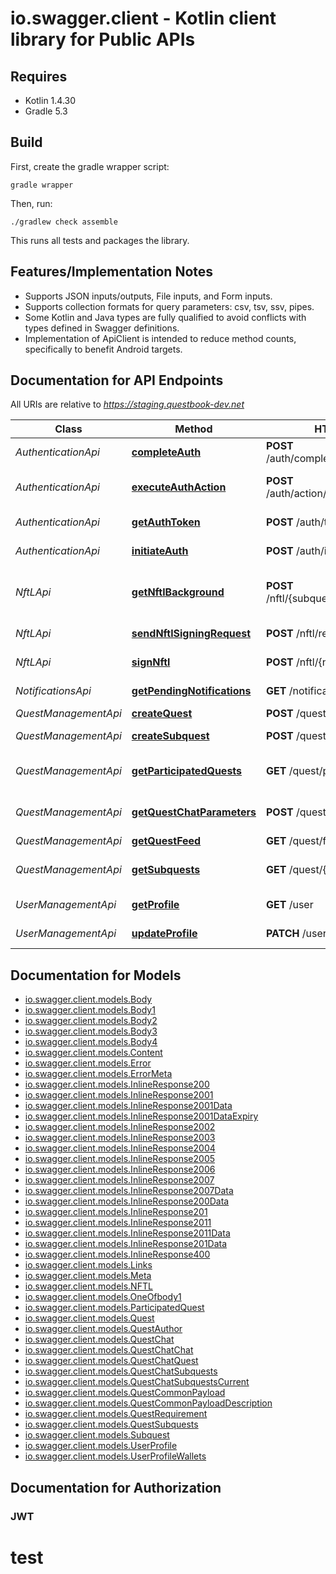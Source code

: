 # io.swagger.client - Kotlin client library for Public APIs

## Requires

* Kotlin 1.4.30
* Gradle 5.3

## Build

First, create the gradle wrapper script:

```
gradle wrapper
```

Then, run:

```
./gradlew check assemble
```

This runs all tests and packages the library.

## Features/Implementation Notes

* Supports JSON inputs/outputs, File inputs, and Form inputs.
* Supports collection formats for query parameters: csv, tsv, ssv, pipes.
* Some Kotlin and Java types are fully qualified to avoid conflicts with types defined in Swagger definitions.
* Implementation of ApiClient is intended to reduce method counts, specifically to benefit Android targets.

<a name="documentation-for-api-endpoints"></a>
## Documentation for API Endpoints

All URIs are relative to *https://staging.questbook-dev.net*

Class | Method | HTTP request | Description
------------ | ------------- | ------------- | -------------
*AuthenticationApi* | [**completeAuth**](docs/AuthenticationApi.md#completeauth) | **POST** /auth/complete/{flow}/{session_id} | Complete Authentication
*AuthenticationApi* | [**executeAuthAction**](docs/AuthenticationApi.md#executeauthaction) | **POST** /auth/action/{action}/{session_id} | Execute Auth Session Action
*AuthenticationApi* | [**getAuthToken**](docs/AuthenticationApi.md#getauthtoken) | **POST** /auth/token/{session_id} | Generate a Token
*AuthenticationApi* | [**initiateAuth**](docs/AuthenticationApi.md#initiateauth) | **POST** /auth/initiate/{flow} | Initiate Authentication
*NftLApi* | [**getNftlBackground**](docs/NftLApi.md#getnftlbackground) | **POST** /nftl/{subquest_id}/background | Get the Background Image for an NFT
*NftLApi* | [**sendNftlSigningRequest**](docs/NftLApi.md#sendnftlsigningrequest) | **POST** /nftl/request | Send Signing Request
*NftLApi* | [**signNftl**](docs/NftLApi.md#signnftl) | **POST** /nftl/{nftl_request_id}/sign | Sign or Reject NFT-L
*NotificationsApi* | [**getPendingNotifications**](docs/NotificationsApi.md#getpendingnotifications) | **GET** /notification/{quest_id} | Get Pending Notifications
*QuestManagementApi* | [**createQuest**](docs/QuestManagementApi.md#createquest) | **POST** /quest | Create Quest
*QuestManagementApi* | [**createSubquest**](docs/QuestManagementApi.md#createsubquest) | **POST** /quest/{quest_id}/subquest | Create a Subquest
*QuestManagementApi* | [**getParticipatedQuests**](docs/QuestManagementApi.md#getparticipatedquests) | **GET** /quest/participated | Get Quests (Participated or Created)
*QuestManagementApi* | [**getQuestChatParameters**](docs/QuestManagementApi.md#getquestchatparameters) | **POST** /quest/{quest_id}/chat | Get Chat Details for Quest
*QuestManagementApi* | [**getQuestFeed**](docs/QuestManagementApi.md#getquestfeed) | **GET** /quest/feed | Get All Quests
*QuestManagementApi* | [**getSubquests**](docs/QuestManagementApi.md#getsubquests) | **GET** /quest/{quest_id}/subquest | Get Subquests of a Quest
*UserManagementApi* | [**getProfile**](docs/UserManagementApi.md#getprofile) | **GET** /user | Get User Profile
*UserManagementApi* | [**updateProfile**](docs/UserManagementApi.md#updateprofile) | **PATCH** /user | Update User Profile

<a name="documentation-for-models"></a>
## Documentation for Models

 - [io.swagger.client.models.Body](docs/Body.md)
 - [io.swagger.client.models.Body1](docs/Body1.md)
 - [io.swagger.client.models.Body2](docs/Body2.md)
 - [io.swagger.client.models.Body3](docs/Body3.md)
 - [io.swagger.client.models.Body4](docs/Body4.md)
 - [io.swagger.client.models.Content](docs/Content.md)
 - [io.swagger.client.models.Error](docs/Error.md)
 - [io.swagger.client.models.ErrorMeta](docs/ErrorMeta.md)
 - [io.swagger.client.models.InlineResponse200](docs/InlineResponse200.md)
 - [io.swagger.client.models.InlineResponse2001](docs/InlineResponse2001.md)
 - [io.swagger.client.models.InlineResponse2001Data](docs/InlineResponse2001Data.md)
 - [io.swagger.client.models.InlineResponse2001DataExpiry](docs/InlineResponse2001DataExpiry.md)
 - [io.swagger.client.models.InlineResponse2002](docs/InlineResponse2002.md)
 - [io.swagger.client.models.InlineResponse2003](docs/InlineResponse2003.md)
 - [io.swagger.client.models.InlineResponse2004](docs/InlineResponse2004.md)
 - [io.swagger.client.models.InlineResponse2005](docs/InlineResponse2005.md)
 - [io.swagger.client.models.InlineResponse2006](docs/InlineResponse2006.md)
 - [io.swagger.client.models.InlineResponse2007](docs/InlineResponse2007.md)
 - [io.swagger.client.models.InlineResponse2007Data](docs/InlineResponse2007Data.md)
 - [io.swagger.client.models.InlineResponse200Data](docs/InlineResponse200Data.md)
 - [io.swagger.client.models.InlineResponse201](docs/InlineResponse201.md)
 - [io.swagger.client.models.InlineResponse2011](docs/InlineResponse2011.md)
 - [io.swagger.client.models.InlineResponse2011Data](docs/InlineResponse2011Data.md)
 - [io.swagger.client.models.InlineResponse201Data](docs/InlineResponse201Data.md)
 - [io.swagger.client.models.InlineResponse400](docs/InlineResponse400.md)
 - [io.swagger.client.models.Links](docs/Links.md)
 - [io.swagger.client.models.Meta](docs/Meta.md)
 - [io.swagger.client.models.NFTL](docs/NFTL.md)
 - [io.swagger.client.models.OneOfbody1](docs/OneOfbody1.md)
 - [io.swagger.client.models.ParticipatedQuest](docs/ParticipatedQuest.md)
 - [io.swagger.client.models.Quest](docs/Quest.md)
 - [io.swagger.client.models.QuestAuthor](docs/QuestAuthor.md)
 - [io.swagger.client.models.QuestChat](docs/QuestChat.md)
 - [io.swagger.client.models.QuestChatChat](docs/QuestChatChat.md)
 - [io.swagger.client.models.QuestChatQuest](docs/QuestChatQuest.md)
 - [io.swagger.client.models.QuestChatSubquests](docs/QuestChatSubquests.md)
 - [io.swagger.client.models.QuestChatSubquestsCurrent](docs/QuestChatSubquestsCurrent.md)
 - [io.swagger.client.models.QuestCommonPayload](docs/QuestCommonPayload.md)
 - [io.swagger.client.models.QuestCommonPayloadDescription](docs/QuestCommonPayloadDescription.md)
 - [io.swagger.client.models.QuestRequirement](docs/QuestRequirement.md)
 - [io.swagger.client.models.QuestSubquests](docs/QuestSubquests.md)
 - [io.swagger.client.models.Subquest](docs/Subquest.md)
 - [io.swagger.client.models.UserProfile](docs/UserProfile.md)
 - [io.swagger.client.models.UserProfileWallets](docs/UserProfileWallets.md)

<a name="documentation-for-authorization"></a>
## Documentation for Authorization

<a name="JWT"></a>
### JWT


# test
